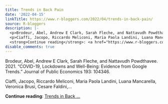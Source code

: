 ```yaml
---
title: Trends in Back Pain
date: '2022-04-15'
linkTitle: https://www.r-bloggers.com/2022/04/trends-in-back-pain/
source: R-bloggers
description: |-
  <p>Brodeur, Abel, Andrew E Clark, Sarah Fleche, and Nattavudh Powdthavee. 2021. “COVID-19, Lockdowns and Well-Being: Evidence from Google Trends.” Journal of Public Economics 193: 104346.</p>
  <p>Ciaffi, Jacopo, Riccardo Meliconi, Maria Paola Landini, Luana Mancarella, Veronica Brusi, Cesare Faldini,...</p>
  <strong>Continue reading</strong>: <a href="https://www.r-bloggers.com/2022/04/trends-in-back-pain/">Trends in Back ...
disable_comments: true
---
```

<p>Brodeur, Abel, Andrew E Clark, Sarah Fleche, and Nattavudh Powdthavee. 2021. “COVID-19, Lockdowns and Well-Being: Evidence from Google Trends.” Journal of Public Economics 193: 104346.</p>
<p>Ciaffi, Jacopo, Riccardo Meliconi, Maria Paola Landini, Luana Mancarella, Veronica Brusi, Cesare Faldini,...</p>
<strong>Continue reading</strong>: <a href="https://www.r-bloggers.com/2022/04/trends-in-back-pain/">Trends in Back ...